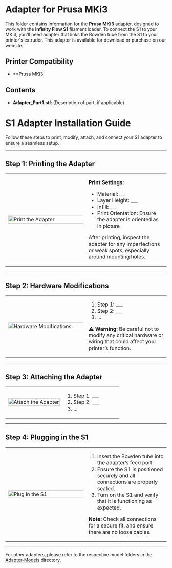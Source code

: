 # Adapter for Prusa MKi3
This folder contains information for the **Prusa MKi3** adapter, designed to work with the **Infinity Flow S1** filament loader. To connect the S1 to your MKi3, you'll need adapter that links the Bowden tube from the S1 to your printer's extruder. This adapter is available for download or purchase on our website.

## Printer Compatibility
- **Prusa MKi3

## Contents
- **Adapter_Part1.stl**: (Description of part, if applicable)

# S1 Adapter Installation Guide

Follow these steps to print, modify, attach, and connect your S1 adapter to ensure a seamless setup.

---

## Step 1: Printing the Adapter

<table>
  <tr>
    <td width="50%">
      <img src="add-image-location-here" alt="Print the Adapter" width="100%">
    </td>
    <td width="50%">
      <p><strong>Print Settings:</strong></p>
      <ul>
        <li>Material: ___</li>
        <li>Layer Height: ___</li>
        <li>Infill: ___</li>
        <li>Print Orientation: Ensure the adapter is oriented as in picture</li>
      </ul>
      <p>After printing, inspect the adapter for any imperfections or weak spots, especially around mounting holes.</p>
    </td>
  </tr>
</table>

---

## Step 2: Hardware Modifications

<table>
  <tr>
    <td width="50%">
      <img src="add-image-location-here" alt="Hardware Modifications" width="100%">
    </td>
    <td width="50%">
      <ol>
        <li>Step 1: ___</li>
        <li>Step 2: ___</li>
        <li>...</li>
      </ol>
      <p>⚠️ <strong>Warning:</strong> Be careful not to modify any critical hardware or wiring that could affect your printer’s function.</p>
    </td>
  </tr>
</table>

---

## Step 3: Attaching the Adapter

<table>
  <tr>
    <td width="50%">
      <img src="add-image-location-here" alt="Attach the Adapter" width="100%">
    </td>
    <td width="50%">
      <ol>
        <li>Step 1: ___</li>
        <li>Step 2: ___</li>
        <li>...</li>
      </ol>
    </td>
  </tr>
</table>

---

## Step 4: Plugging in the S1

<table>
  <tr>
    <td width="50%">
      <img src="add-image-location-here" alt="Plug in the S1" width="100%">
    </td>
    <td width="50%">
      <ol>
        <li>Insert the Bowden tube into the adapter’s feed port.</li>
        <li>Ensure the S1 is positioned securely and all connections are properly seated.</li>
        <li>Turn on the S1 and verify that it is functioning as expected.</li>
      </ol>
      <p><strong>Note:</strong> Check all connections for a secure fit, and ensure there are no loose cables.</p>
    </td>
  </tr>
</table>

---

For other adapters, please refer to the respective model folders in the [Adapter-Models](../../) directory.
